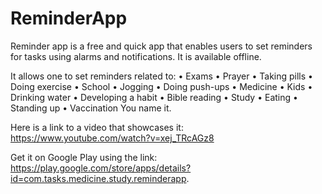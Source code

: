 # ReminderApp

Reminder app is a free and quick app that enables users to set reminders for tasks using alarms and notifications. It is available offline.

It allows one to set reminders related to:
•	Exams
•	Prayer
•	Taking pills
•	Doing exercise
•	School
•	Jogging
•	Doing push-ups
•	Medicine
•	Kids
•	Drinking water
•	Developing a habit
•	Bible reading
•	Study
•	Eating
•	Standing up
•	Vaccination
You name it.

Here is a link to a video that showcases it: https://www.youtube.com/watch?v=xej_TRcAGz8 

Get it on Google Play using the link: https://play.google.com/store/apps/details?id=com.tasks.medicine.study.reminderapp.
